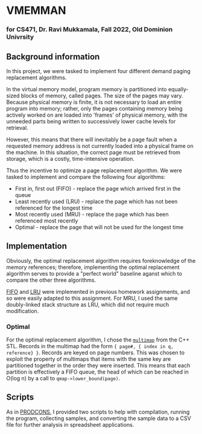 # VMEMMAN

### for CS471, Dr. Ravi Mukkamala, Fall 2022, Old Dominion Univrsity

## Background information
In this project, we were tasked to implement four different demand paging
replacement algorithms.

In the virtual memory model, program memory is partitioned into equally-sized
blocks of memory, called pages.  The size of the pages may vary.  Because 
physical memory is finite, it is not necessary to load an entire program into
memory; rather, only the pages containing memory being actively worked on are
loaded into 'frames' of physical memory, with the unneeded parts being written
to successively lower cache levels for retrieval.

However, this means that there will inevitably be a page fault when a requested
memory address is not currently loaded into a physical frame on the machine. In
this situation, the correct page must be retrieved from storage, which is a
costly, time-intensive operation.

Thus the incentive to optimize a page replacement algorithm.  We were tasked to
implement and compare the following four algorithms:
* First in, first out (FIFO) - replace the page which arrived first in the
  queue
* Least recently used (LRU) - replace the page which has not been referenced
  for the longest time
* Most recently used (MRU) - replace the page which has been referenced most
  recently
* Optimal - replace the page that will not be used for the longest time

## Implementation
Obviously, the optimal replacement algorithm requires foreknowledge of the
memory references; therefore, implementing the optimal replacement algorithm
serves to provide a "perfect world" baseline aganst which to compare the other
three algorithms.

[FIFO](../../hw2) and [LRU](../../hw6) were implemented in previous homework assignments, and so
were easily adapted to this assignment. For MRU, I used the same doubly-linked
stack structure as LRU, which did not require much modification.

### Optimal

For the optimal replacement algorithm, I chose the [`multimap`](https://en.cppreference.com/w/cpp/container/multimap) from the C++
STL.  Records in the multimap had the form `{ page#, { index in q, reference} }`. 
Records are keyed on page numbers. This was chosen to exploit the property of multimaps 
that items with the same key are partitioned together in the order they were inserted. 
This means that each partition is effectively a FIFO queue, the head of which can be 
reached in O(log n) by a call to `qmap->lower_bound(page)`.

## Scripts
As in [PRODCONS](../PRODCONS/), I provided two scripts to help with
compilation, running the program, collecting samples, and converting the sample
data to a CSV file for further analysis in spreadsheet applications.

